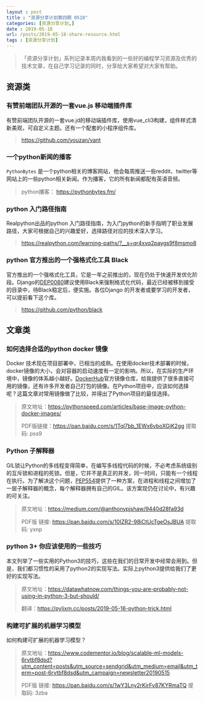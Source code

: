 ```yaml
---
layout : post
title : "资源分享计划第四期 0518"
categories: [资源分享计划,] 
date : 2019-05-18
url: /posts/2019-05-18-share-resource.html 
tags : [资源分享计划]
---
```


>「资源分享计划」系列记录本周内我看到的一些好的编程学习资源及优秀的技术文章，在自己学习记录的同时，分享给大家希望对大家有帮助。

## 资源类

### 有赞前端团队开源的一套vue.js 移动端插件库

有赞前端团队开源的一套vue.jd的移动端插件库，使用vue_cli3构建，组件样式清新美观，可自定义主题。还有一个配套的小程序组件库。

> https://github.com/youzan/vant

### 一个python新闻的播客

`PythonBytes` 是一个python相关的博客网站，他会每周推送一些reddit、twitter等网站上的一些python相关新闻。作为播客，它的所有新闻都配有英语音频。

> python播客： https://pythonbytes.fm/

### python 入门路径指南

Realpython出品的python 入门路径指南，为入门python的新手指明了职业发展路径，大家可根据自己的兴趣爱好，选择路径对应的技术深入学习。

> https://realpython.com/learning-paths/?__s=qr4xvq2paygs9f8msmo8

### python 官方推出的一个强格式化工具 Black 
 
官方推出的一个强格式化工具，它是一年之前推出的，现在仍处于快速开发优化阶段。Django的[DEP0080](https://github.com/django/deps/blob/master/accepted/0008-black.rst#motivation)建议使用Black来强制格式化代码，最近已经被移到接受的目录中，待Black稳定后，便实施。各位Django 的开发者或要学习的开发者，可以提前看下这个库。

> https://github.com/python/black
 

## 文章类

### 如何选择合适的python docker 镜像

Docker 技术现在项目部署中，已相当的成熟。在使用docker技术部署的时候，docker镜像的大小，会对容器的启动速度有一定的影响。所以，在实际的生产环境中，镜像的体系越小越好。[DockerHub](https://hub.docker.com/)官方镜像仓库，给我提供了很多直接可用的镜像，还有许多开发者自己打包的镜像。在Python项目中，应该如何选择呢？这篇文章对常用镜像做了比较，并得出了Python项目的最佳选择。

> 原文地址：https://pythonspeed.com/articles/base-image-python-docker-images/
>
> PDF版链接：https://pan.baidu.com/s/1Tql7bb_1EWx6vboXGjK2gg 提取码: pss9 

### Python 子解释器

GIL锁让Python的多线程变得简单，在编写多线程代码的时候，不必考虑系统级别的互斥锁和进程的死锁。但是，它并不是真正的并发，同一时间，只能有一个线程在执行。为了解决这个问题，[PEP554](https://www.python.org/dev/peps/pep-0554/)提供了一种方案，在进程和线程之间增加了一层子解释器的概念，每个解释器拥有自己的GIL。该方案现仍在讨论中，有兴趣的可关注。

> 原文地址：https://medium.com/@anthonypjshaw/9440d28fa93d
>
> PDF版 链接: https://pan.baidu.com/s/10IZR2-98iCtUcTgeOsJBUA 提取码: yxnp 


### python 3+ 你应该使用的一些技巧

本文列举了一些实用的Python3的技巧，这些在我们的日常开发中经常会用到。但是，我们都习惯性的采用了python2的实现写法。实际上python3提供给我们了更好的实现写法。

> 原文地址：https://datawhatnow.com/things-you-are-probably-not-using-in-python-3-but-should/
> 
> 翻译：https://pylixm.cc/posts/2019-05-16-python-trick.html

### 构建可扩展的机器学习模型

如何构建可扩展的机器学习模型？

> 原文地址：https://www.codementor.io/blog/scalable-ml-models-6rvtbf8dsd?utm_content=posts&utm_source=sendgrid&utm_medium=email&utm_term=post-6rvtbf8dsd&utm_campaign=newsletter20190515
>
> PDF版 链接: https://pan.baidu.com/s/1wY3Lny2rKirFv87KYRmaTQ 提取码: 3zba 
